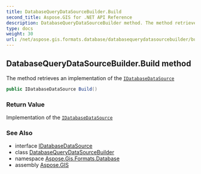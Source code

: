 ```yaml
---
title: DatabaseQueryDataSourceBuilder.Build
second_title: Aspose.GIS for .NET API Reference
description: DatabaseQueryDataSourceBuilder method. The method retrieves an implementation of the IDatabaseDataSource
type: docs
weight: 30
url: /net/aspose.gis.formats.database/databasequerydatasourcebuilder/build/
---
```

## DatabaseQueryDataSourceBuilder.Build method

The method retrieves an implementation of the [`IDatabaseDataSource`](../../idatabasedatasource/)

```csharp
public IDatabaseDataSource Build()
```

### Return Value

Implementation of the [`IDatabaseDataSource`](../../idatabasedatasource/)

### See Also

* interface [IDatabaseDataSource](../../idatabasedatasource/)
* class [DatabaseQueryDataSourceBuilder](../)
* namespace [Aspose.Gis.Formats.Database](../../databasequerydatasourcebuilder/)
* assembly [Aspose.GIS](../../../)


